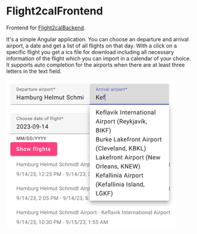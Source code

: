 # Flight2calFrontend

Frontend for [Flight2calBackend](https://github.com/kseb/flight2cal-backend).

It's a simple Angular application. You can choose an departure and arrival airport,
a date and get a list of all flights on that day. With a click on a specific flight
you get a ics file for download including all necessary information of the flight which
you can import in a calendar of your choice. It supports auto completion for the
airports when there are at least three letters in the text field.

![sample screenshot](/images/sample-screenshot.png)
